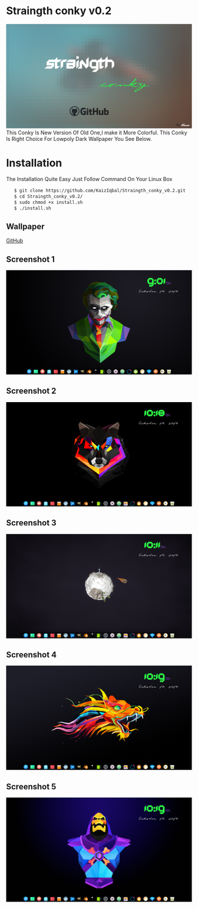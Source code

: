 # Straingth conky v0.2
![alt text](https://github.com/KaizIqbal/Straingth_conky_v0.2/blob/master/logo%201080p.png)
This Conky Is New Version Of Old One,I make it More Colorful.
This Conky Is Right Choice For Lowpoly Dark Wallpaper You See Below.

# Installation

The Installation Quite Easy Just Follow Command On Your Linux Box

       $ git clone https://github.com/KaizIqbal/Straingth_conky_v0.2.git
       $ cd Straingth_conky_v0.2/
       $ sudo chmod +x install.sh
       $ ./install.sh
## Wallpaper
  [GitHub](https://github.com/KaizIqbal/Straingth_conky_v0.2/tree/master/Wallpaper)
## Screenshot 1

![alt text](https://github.com/KaizIqbal/Straingth_conky_v0.2/blob/master/Demo/1.png)

## Screenshot 2

![alt text](https://github.com/KaizIqbal/Straingth_conky_v0.2/blob/master/Demo/2.png)

## Screenshot 3

![alt text](https://github.com/KaizIqbal/Straingth_conky_v0.2/blob/master/Demo/3.png)

## Screenshot 4

![alt text](https://github.com/KaizIqbal/Straingth_conky_v0.2/blob/master/Demo/4.png)

## Screenshot 5

![alt text](https://github.com/KaizIqbal/Straingth_conky_v0.2/blob/master/Demo/5.png)


